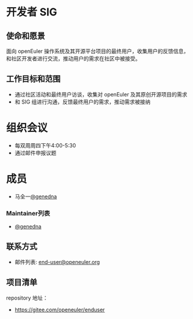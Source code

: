# 开发者 SIG

## 使命和愿景
面向 openEuler 操作系统及其开源平台项目的最终用户，收集用户的反馈信息，和社区开发者进行交流，推动用户的需求在社区中被接受。

## 工作目标和范围
- 通过社区活动和最终用户访谈，收集对 openEuler 及其原创开源项目的需求
- 和 SIG 组进行沟通，反馈最终用户的需求，推动需求被接纳

# 组织会议
- 每双周周四下午4:00-5:30
- 通过邮件申报议题


# 成员
- 马全一[@genedna](https://gitee.com/genedna)

### Maintainer列表
- [@genedna](https://gitee.com/genedna)

## 联系方式
- 邮件列表: end-user@openeuler.org

## 项目清单
repository 地址：
- https://gitee.com/openeuler/enduser